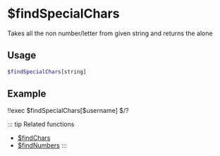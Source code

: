 # $findSpecialChars

Takes all the non number/letter from given string and returns the alone

## Usage

```bash
$findSpecialChars[string]
```

## Example

<discord-messages>
	<discord-message :bot="false" role-color="#ffcc9a" author="$Me/mber?">
		!!exec $findSpecialChars[$username]
	</discord-message>
	<discord-message :bot="true" role-color="#0099ff" author="Custom Command" avatar="https://media.discordapp.net/avatars/725721249652670555/781224f90c3b841ba5b40678e032f74a.webp">
		$/?
	</discord-message>
</discord-messages>

::: tip Related functions
- [$findChars](../Text/findChars.md)
- [$findNumbers](../Text/findNumbers.md)
:::

